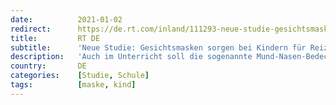 ```yaml
---
date:          2021-01-02
redirect:      https://de.rt.com/inland/111293-neue-studie-gesichtsmasken-sorgen-bei-kindern-fuer-reizbarkeit-konzentrationsschwaeche/
title:         RT DE
subtitle:      'Neue Studie: Gesichtsmasken sorgen bei Kindern für Reizbarkeit und Konzentrationsschwäche'
description:   'Auch im Unterricht soll die sogenannte Mund-Nasen-Bedeckung getragen werden. Dort war sie jedoch von Beginn an besonders umstritten. Eine aktuelle Studie trifft nun die Aussage, dass Gesichtsmasken bei Kindern zu vielen Belastungen führen.'
country:       DE
categories:    [Studie, Schule]
tags:          [maske, kind]
---
```

